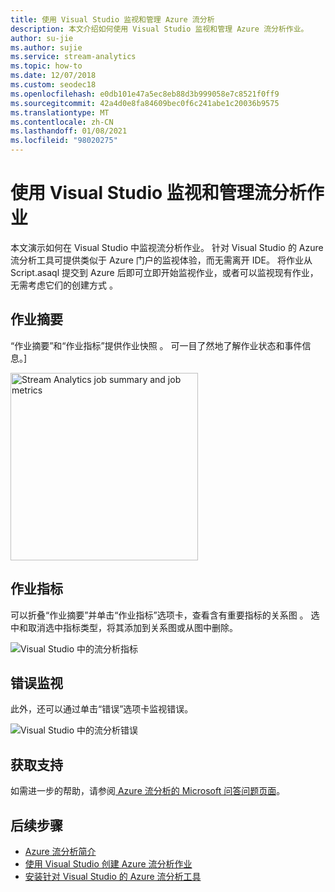 ```yaml
---
title: 使用 Visual Studio 监视和管理 Azure 流分析
description: 本文介绍如何使用 Visual Studio 监视和管理 Azure 流分析作业。
author: su-jie
ms.author: sujie
ms.service: stream-analytics
ms.topic: how-to
ms.date: 12/07/2018
ms.custom: seodec18
ms.openlocfilehash: e0db101e47a5ec8eb88d3b999058e7c8521f0ff9
ms.sourcegitcommit: 42a4d0e8fa84609bec0f6c241abe1c20036b9575
ms.translationtype: MT
ms.contentlocale: zh-CN
ms.lasthandoff: 01/08/2021
ms.locfileid: "98020275"
---
```

# <a name="monitor-and-manage-stream-analytics-jobs-with-visual-studio"></a>使用 Visual Studio 监视和管理流分析作业

本文演示如何在 Visual Studio 中监视流分析作业。 针对 Visual Studio 的 Azure 流分析工具可提供类似于 Azure 门户的监视体验，而无需离开 IDE。 将作业从 Script.asaql 提交到 Azure 后即可立即开始监视作业，或者可以监视现有作业，无需考虑它们的创建方式 。 

## <a name="job-summary"></a>作业摘要

“作业摘要”和“作业指标”提供作业快照 。 可一目了然地了解作业状态和事件信息。]

<img src="./media/stream-analytics-monitor-jobs-use-vs/stream-analytics-job-summary-metrics.png" alt="Stream Analytics job summary and job metrics" width="300px"/> 


## <a name="job-metrics"></a>作业指标

可以折叠“作业摘要”并单击“作业指标”选项卡，查看含有重要指标的关系图 。 选中和取消选中指标类型，将其添加到关系图或从图中删除。

![Visual Studio 中的流分析指标](./media/stream-analytics-monitor-jobs-use-vs/stream-analytics-vs-metrics.png)


## <a name="error-monitoring"></a>错误监视

此外，还可以通过单击“错误”选项卡监视错误。

![Visual Studio 中的流分析错误](./media/stream-analytics-monitor-jobs-use-vs/stream-analytics-vs-errors.png)


## <a name="get-support"></a>获取支持
如需进一步的帮助，请参阅[ Azure 流分析的 Microsoft 问答问题页面](/answers/topics/azure-stream-analytics.html)。 

## <a name="next-steps"></a>后续步骤
* [Azure 流分析简介](stream-analytics-introduction.md)
* [使用 Visual Studio 创建 Azure 流分析作业](stream-analytics-quick-create-vs.md)
* [安装针对 Visual Studio 的 Azure 流分析工具](stream-analytics-tools-for-visual-studio-install.md)